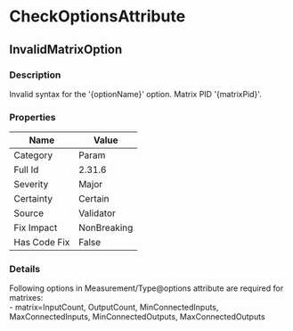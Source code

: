 ﻿---  
uid: Validator_2_31_6  
---

# CheckOptionsAttribute

## InvalidMatrixOption

### Description

Invalid syntax for the '{optionName}' option. Matrix PID '{matrixPid}'.

### Properties

| Name         | Value       |
| ------------ | ----------- |
| Category     | Param       |
| Full Id      | 2.31.6      |
| Severity     | Major       |
| Certainty    | Certain     |
| Source       | Validator   |
| Fix Impact   | NonBreaking |
| Has Code Fix | False       |

### Details

Following options in Measurement\/Type@options attribute are required for matrixes:  
 \- matrix\=InputCount, OutputCount, MinConnectedInputs, MaxConnectedInputs, MinConnectedOutputs, MaxConnectedOutputs
